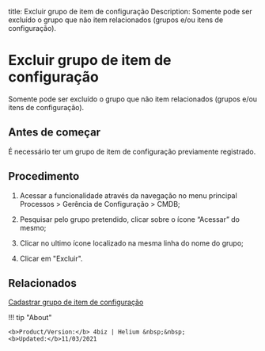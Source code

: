 title: Excluir grupo de item de configuração
Description: Somente pode ser excluído o grupo que não item relacionados (grupos e/ou itens de configuração).
# Excluir grupo de item de configuração

Somente pode ser excluído o grupo que não item relacionados (grupos e/ou itens de configuração).

Antes de começar
--------------------

É necessário ter um grupo de item de configuração previamente registrado.

Procedimento
----------------

1.  Acessar a funcionalidade através da navegação no menu principal Processos \>
    Gerência de Configuração \> CMDB;

2.  Pesquisar pelo grupo pretendido, clicar sobre o ícone “Acessar” do mesmo;

3.  Clicar no ultimo ícone localizado na mesma linha do nome do grupo;

4.  Clicar em "Excluir".

Relacionados
----------------

[Cadastrar grupo de item de configuração](/pt-br/4biz-helium/processes/configuration/configuration/register-configuration-item-group.html)

!!! tip "About"

    <b>Product/Version:</b> 4biz | Helium &nbsp;&nbsp;
    <b>Updated:</b>11/03/2021

